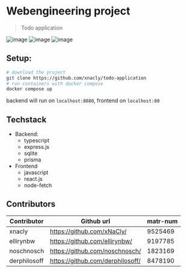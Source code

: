 # Webengineering project

> Todo application

![image](https://user-images.githubusercontent.com/47723417/199964897-3a474a35-d3cb-432b-afff-314b251c1425.png)
![image](https://user-images.githubusercontent.com/47723417/199965041-d29d409d-e975-45d4-aba3-14fce45a2f89.png)
![image](https://user-images.githubusercontent.com/47723417/199965152-aba7a0ae-8367-40a7-bcd0-515fb30a92f9.png)

## Setup:

```bash
# download the project
git clone https://github.com/xnacly/todo-application
# run containers with docker compose
docker compose up
```

backend will run on `localhost:8080`, frontend on `localhost:80`

## Techstack

-   Backend:
    -   typescript
    -   express.js
    -   sqlite
    -   prisma
-   Frontend
    -   javascript
    -   react.js
    -   node-fetch

## Contributors

| Contributor  | Github url                       | matr-num |
| ------------ | -------------------------------- | -------- |
| xnacly       | https://github.com/xNaCly/       | 9525469  |
| ellirynbw    | https://github.com/ellirynbw/    | 9197785  |
| noschnosch   | https://github.com/noschnosch/   | 1823169  |
| derphilosoff | https://github.com/derphilosoff/ | 8478190  |
